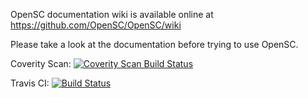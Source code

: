 OpenSC documentation wiki is available online at
	https://github.com/OpenSC/OpenSC/wiki

Please take a look at the documentation before trying to use OpenSC.


Coverity Scan:
[![Coverity Scan Build Status](https://scan.coverity.com/projects/4011/badge.svg)](https://scan.coverity.com/projects/4026)

Travis CI:
[![Build Status](https://api.travis-ci.org/OpenSC/OpenSC.png)](https://travis-ci.org/OpenSC/OpenSC)

